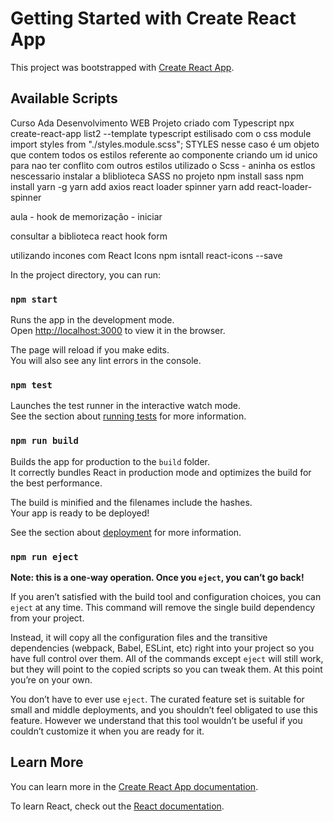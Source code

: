 # Getting Started with Create React App

This project was bootstrapped with [Create React App](https://github.com/facebook/create-react-app).

## Available Scripts

Curso Ada Desenvolvimento WEB
Projeto criado com Typescript 
npx create-react-app list2 --template typescript
estilisado com o css module
import styles from "./styles.module.scss";
STYLES nesse caso é um objeto que contem todos os estilos referente ao componente
criando um id unico para nao ter conflito com outros estilos
utilizado o Scss - aninha os estlos nescessario instalar a bliblioteca SASS no projeto
npm install sass
npm install yarn -g
yarn add axios
react loader spinner
yarn add react-loader-spinner

aula - hook de memorização - iniciar

consultar a biblioteca react hook form

utilizando incones com React Icons
npm isntall react-icons --save


In the project directory, you can run:

### `npm start`

Runs the app in the development mode.\
Open [http://localhost:3000](http://localhost:3000) to view it in the browser.

The page will reload if you make edits.\
You will also see any lint errors in the console.

### `npm test`

Launches the test runner in the interactive watch mode.\
See the section about [running tests](https://facebook.github.io/create-react-app/docs/running-tests) for more information.

### `npm run build`

Builds the app for production to the `build` folder.\
It correctly bundles React in production mode and optimizes the build for the best performance.

The build is minified and the filenames include the hashes.\
Your app is ready to be deployed!

See the section about [deployment](https://facebook.github.io/create-react-app/docs/deployment) for more information.

### `npm run eject`

**Note: this is a one-way operation. Once you `eject`, you can’t go back!**

If you aren’t satisfied with the build tool and configuration choices, you can `eject` at any time. This command will remove the single build dependency from your project.

Instead, it will copy all the configuration files and the transitive dependencies (webpack, Babel, ESLint, etc) right into your project so you have full control over them. All of the commands except `eject` will still work, but they will point to the copied scripts so you can tweak them. At this point you’re on your own.

You don’t have to ever use `eject`. The curated feature set is suitable for small and middle deployments, and you shouldn’t feel obligated to use this feature. However we understand that this tool wouldn’t be useful if you couldn’t customize it when you are ready for it.

## Learn More

You can learn more in the [Create React App documentation](https://facebook.github.io/create-react-app/docs/getting-started).

To learn React, check out the [React documentation](https://reactjs.org/).
